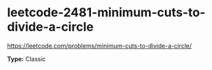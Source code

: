 # leetcode-2481-minimum-cuts-to-divide-a-circle

https://leetcode.com/problems/minimum-cuts-to-divide-a-circle/

**Type:** Classic
